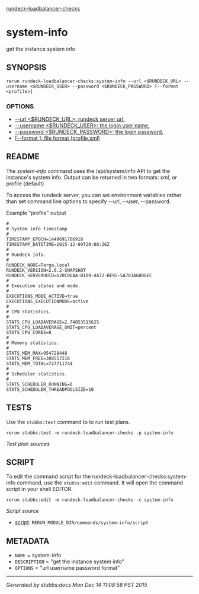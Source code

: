 [rundeck-loadbalancer-checks](../../index.html)
# system-info 

get the instance system info

## SYNOPSIS

    rerun rundeck-loadbalancer-checks:system-info --url <$RUNDECK_URL> --username <$RUNDECK_USER> --password <$RUNDECK_PASSWORD> [--format <profile>]

### OPTIONS

* [    --url <$RUNDECK_URL>: rundeck server url.](../../options/url/index.html)
* [    --username <$RUNDECK_USER>: the login user name.](../../options/username/index.html)
* [    --password <$RUNDECK_PASSWORD>: the login password.](../../options/password/index.html)
* [   [--format <profile>]: file format (profile,xml)](../../options/format/index.html)

## README

The *system-info* command uses the /api/system/info API to get the instance's system info. Output can be returned in two formats: xml, or profile (default)

To access the rundeck server, you can set environment variables rather than set command line options to specify --url, --user, --password.


Example "profile" output

	#
	# System info timestamp
	#
	TIMESTAMP_EPOCH=1449691706918
	TIMESTAMP_DATETIME=2015-12-09T20:08:26Z
	#
	# Rundeck info.
	#
	RUNDECK_NODE=Targa.local
	RUNDECK_VERSION=2.6.2-SNAPSHOT
	RUNDECK_SERVERUUID=620C06AA-B109-4A72-BE95-5A781A6888EC
	#
	# Execution status and mode.
	#
	EXECUTIONS_MODE_ACTIVE=true
	EXECUTIONS_EXECUTIONMODE=active
	#
	# CPU statistics.
	#
	STATS_CPU_LOADAVERAGE=2.74853515625
	STATS_CPU_LOADAVERAGE_UNIT=percent
	STATS_CPU_CORES=8
	#
	# Memory statistics.
	#
	STATS_MEM_MAX=954728448
	STATS_MEM_FREE=388557216
	STATS_MEM_TOTAL=727711744
	#
	# Scheduler statistics.
	#
	STATS_SCHEDULER_RUNNING=0
	STATS_SCHEDULER_THREADPOOLSIZE=10

## TESTS

Use the `stubbs:test` command to to run test plans.

    rerun stubbs:test -m rundeck-loadbalancer-checks -p system-info

*Test plan sources*



## SCRIPT

To edit the command script for the rundeck-loadbalancer-checks:system-info command, 
use the `stubbs:edit`
command. It will open the command script in your shell EDITOR.

    rerun stubbs:edit -m rundeck-loadbalancer-checks -c system-info

*Script source*

* [script](script.html): `RERUN_MODULE_DIR/commands/system-info/script`

## METADATA

* `NAME` = system-info
* `DESCRIPTION` = "get the instance system info"
* `OPTIONS` = "url username password format"

----

*Generated by stubbs:docs Mon Dec 14 11:08:58 PST 2015*

